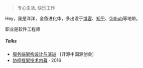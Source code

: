> 专心生活, 快乐工作

Hey，我是洋洋，金鱼进化体，多出没于[博客](https://bfsleep.com)、[知乎](https://www.zhihu.com/people/mr-li-29-33/activities)、[Github](http://github.com/huxpro)等地带。

职业是软件工程师

##### Talks

- [服务端架构设计与演进][2] · [开源中国源创会]
- [协程框架技术内幕][1] · 2016

[1]: http://blog.csdn.net/tech_meizu/article/details/51487793#comments
[2]: http://www.toutiao.com/a6334787707609039106/?tt_from=mobile_qq&utm_campaign=client_share&app=news_article&utm_source=mobile_qq&iid=5588630201&utm_medium=toutiao_android
